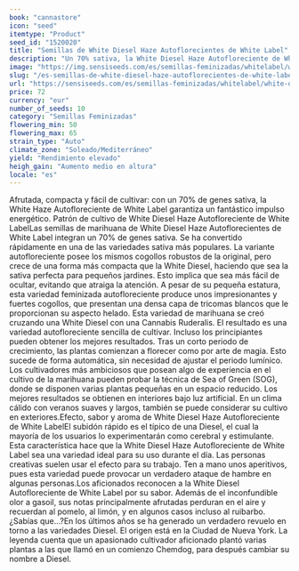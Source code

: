 ```yaml
---
book: "cannastore"
icon: "seed"
itemtype: "Product"
seed_id: "1520020"
title: "Semillas de White Diesel Haze Autoflorecientes de White Label"
description: "Un 70% sativa, la White Diesel Haze Autofloreciente de White Label garantiza un impulso de energía cerebral. De agradable aroma, y apta para principiantes."
image: "https://img.sensiseeds.com/es/semillas-feminizadas/whitelabel/white-diesel-haze-automatic-image.png"
slug: "/es-semillas-de-white-diesel-haze-autoflorecientes-de-white-label"
url: "https://sensiseeds.com/es/semillas-feminizadas/whitelabel/white-diesel-haze-automatic?a_aid=cannastore"
price: 72
currency: "eur"
number_of_seeds: 10
category: "Semillas Feminizadas"
flowering_min: 50
flowering_max: 65
strain_type: "Auto"
climate_zone: "Soleado/Mediterráneo"
yield: "Rendimiento elevado"
heigh_gain: "Aumento medio en altura"
locale: "es"
---
```

Afrutada, compacta y fácil de cultivar: con un 70% de genes sativa, la White Haze Autofloreciente de White Label garantiza un fantástico impulso energético. Patrón de cultivo de White Diesel Haze Autofloreciente de White LabelLas semillas de marihuana de White Diesel Haze Autoflorecientes de White Label integran un 70% de genes sativa. Se ha convertido rápidamente en una de las variedades sativa más populares. La variante autofloreciente posee los mismos cogollos robustos de la original, pero crece de una forma más compacta que la White Diesel, haciendo que sea la sativa perfecta para pequeños jardines. Esto implica que sea más fácil de ocultar, evitando que atraiga la atención. A pesar de su pequeña estatura, esta variedad feminizada autofloreciente produce unos impresionantes y fuertes cogollos, que presentan una densa capa de tricomas blancos que le proporcionan su aspecto helado. Esta variedad de marihuana se creó cruzando una White Diesel con una Cannabis Ruderalis. El resultado es una variedad autofloreciente sencilla de cultivar. Incluso los principiantes pueden obtener los mejores resultados. Tras un corto periodo de crecimiento, las plantas comienzan a florecer como por arte de magia. Esto sucede de forma automática, sin necesidad de ajustar el periodo lumínico. Los cultivadores más ambiciosos que posean algo de experiencia en el cultivo de la marihuana pueden probar la técnica de Sea of Green (SOG), donde se disponen varias plantas pequeñas en un espacio reducido. Los mejores resultados se obtienen en interiores bajo luz artificial. En un clima cálido con veranos suaves y largos, también se puede considerar su cultivo en exteriores.Efecto, sabor y aroma de White Diesel Haze Autofloreciente de White LabelEl subidón rápido es el típico de una Diesel, el cual la mayoría de los usuarios lo experimentarán como cerebral y estimulante. Esta característica hace que la White Diesel Haze Autofloreciente de White Label sea una variedad ideal para su uso durante el día. Las personas creativas suelen usar el efecto para su trabajo. Ten a mano unos aperitivos, pues esta variedad puede provocar un verdadero ataque de hambre en algunas personas.Los aficionados reconocen a la White Diesel Autofloreciente de White Label por su sabor. Además de el inconfundible olor a gasoil, sus notas principalmente afrutadas perduran en el aire y recuerdan al pomelo, al limón, y en algunos casos incluso al ruibarbo.¿Sabías que…?En los últimos años se ha generado un verdadero revuelo en torno a las variedades Diesel. El origen está en la Ciudad de Nueva York. La leyenda cuenta que un apasionado cultivador aficionado plantó varias plantas a las que llamó en un comienzo Chemdog, para después cambiar su nombre a Diesel.
